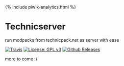 {% include piwik-analytics.html %}
# Technicserver
run modpacks from technicpack.net as server with ease

[![Travis](https://img.shields.io/travis/bennet0496/technicserver.svg?style=flat-square)](https://travis-ci.org/bennet0496/technicserver) [![License: GPL v3](https://img.shields.io/badge/License-GPL%20v3-blue.svg?style=flat-square)](https://www.gnu.org/licenses/gpl-3.0) [![Github Releases](https://img.shields.io/github/downloads/bennet0496/technicserver/latest/total.svg?style=flat-square)](https://github.com/bennet0496/technicserver/releases)


more to come :)
